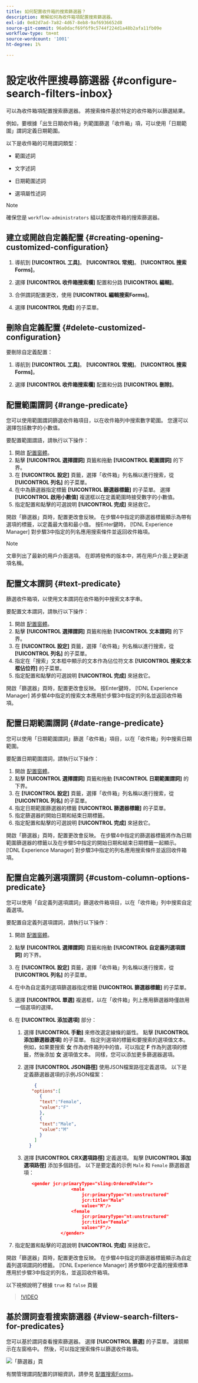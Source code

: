 ```yaml
---
title: 如何配置收件箱的搜索篩選器？
description: 瞭解如何為收件箱項配置搜索篩選器。
exl-id: 0e82d7ad-7a82-4d67-8eb8-9af6936652d8
source-git-commit: 96a0dacf69f6f9c5744f224d1a48b2afa11fb09e
workflow-type: tm+mt
source-wordcount: '1001'
ht-degree: 1%

---
```


# 設定收件匣搜尋篩選器 {#configure-search-filters-inbox}

可以為收件箱項配置搜索篩選器。 將搜索條件基於特定的收件箱列以篩選結果。

例如，要根據「出生日期收件箱」列範圍篩選「收件箱」項，可以使用「日期範圍」謂詞定義日期範圍。

以下是收件箱的可用謂詞類型：

* 範圍述詞

* 文字述詞

* 日期範圍述詞

* 選項屬性述詞

>[!NOTE]
>
>確保您是 `workflow-administrators` 組以配置收件箱的搜索篩選器。

## 建立或開啟自定義配置 {#creating-opening-customized-configuration}

1. 導航到 **[!UICONTROL 工具]**。 **[!UICONTROL 常規]**。 **[!UICONTROL 搜索Forms]**。

1. 選擇 **[!UICONTROL 收件箱搜索欄]** 配置和分路 **[!UICONTROL 編輯]**。
1. 合併謂詞配置更改，使用 **[!UICONTROL 編輯搜索Forms]**。
1. 選擇 **[!UICONTROL 完成]** 的子菜單。

## 刪除自定義配置 {#delete-customized-configuration}

要刪除自定義配置：

1. 導航到 **[!UICONTROL 工具]**。 **[!UICONTROL 常規]**。 **[!UICONTROL 搜索Forms]**。

1. 選擇 **[!UICONTROL 收件箱搜索欄]** 配置和分路 **[!UICONTROL 刪除]**。

## 配置範圍謂詞 {#range-predicate}

您可以使用範圍謂詞篩選收件箱項目，以在收件箱列中搜索數字範圍。 您還可以選擇包括數字的小數值。

要配置範圍謂語，請執行以下操作：

1. 開啟 [配置窗體](#creating-opening-customized-configuration)。
1. 點擊 **[!UICONTROL 選擇謂詞]** 頁籤和拖動 **[!UICONTROL 範圍謂詞]** 的下界。
1. 在 **[!UICONTROL 設定]** 頁籤，選擇「收件箱」列名稱以進行搜索，從 **[!UICONTROL 列名]** 的子菜單。
1. 在中為篩選器指定標籤 **[!UICONTROL 篩選器標籤]** 的子菜單。 選擇 **[!UICONTROL 啟用小數值]** 複選框以在定義範圍時接受數字的小數值。
1. 指定配置和點擊的可選說明 **[!UICONTROL 完成]** 來拯救它。

開啟「篩選器」頁時，配置更改會反映。 在步驟4中指定的篩選器標籤顯示為帶有選項的標籤，以定義最大值和最小值。 按Enter鍵時， [!DNL Experience Manager] 對步驟3中指定的列名應用搜索條件並返回收件箱項。

>[!NOTE]
>
>文章列出了最新的用戶介面選項。 在即將發佈的版本中，將在用戶介面上更新選項名稱。

## 配置文本謂詞 {#text-predicate}

篩選收件箱項，以使用文本謂詞在收件箱列中搜索文本字串。

要配置文本謂詞，請執行以下操作：

1. 開啟 [配置窗體](#creating-opening-customized-configuration)。
1. 點擊 **[!UICONTROL 選擇謂詞]** 頁籤和拖動 **[!UICONTROL 文本謂詞]** 的下界。
1. 在 **[!UICONTROL 設定]** 頁籤，選擇「收件箱」列名稱以進行搜索，從 **[!UICONTROL 列名]** 的子菜單。
1. 指定在「搜索」文本框中顯示的文本作為佔位符文本 **[!UICONTROL 搜索文本框佔位符]** 的子菜單。
1. 指定配置和點擊的可選說明 **[!UICONTROL 完成]** 來拯救它。

開啟「篩選器」頁時，配置更改會反映。 按Enter鍵時， [!DNL Experience Manager] 將步驟4中指定的搜索文本應用於步驟3中指定的列名並返回收件箱項。

## 配置日期範圍謂詞 {#date-range-predicate}

您可以使用「日期範圍謂詞」篩選「收件箱」項目，以在「收件箱」列中搜索日期範圍。

要配置日期範圍謂詞，請執行以下操作：

1. 開啟 [配置窗體](#creating-opening-customized-configuration)。
1. 點擊 **[!UICONTROL 選擇謂詞]** 頁籤和拖動 **[!UICONTROL 日期範圍謂詞]** 的下界。
1. 在 **[!UICONTROL 設定]** 頁籤，選擇「收件箱」列名稱以進行搜索，從 **[!UICONTROL 列名]** 的子菜單。
1. 指定日期範圍篩選器的標籤 **[!UICONTROL 篩選器標籤]** 的子菜單。
1. 指定篩選器的開始日期和結束日期標籤。
1. 指定配置和點擊的可選說明 **[!UICONTROL 完成]** 來拯救它。

開啟「篩選器」頁時，配置更改會反映。 在步驟4中指定的篩選器標籤將作為日期範圍篩選器的標籤以及在步驟5中指定的開始日期和結束日期標籤一起顯示。 [!DNL Experience Manager] 對步驟3中指定的列名應用搜索條件並返回收件箱項。

## 配置自定義列選項謂詞 {#custom-column-options-predicate}

您可以使用「自定義列選項謂詞」篩選收件箱項目，以在「收件箱」列中搜索自定義選項。

要配置自定義列選項謂詞，請執行以下操作：

1. 開啟 [配置窗體](#creating-opening-customized-configuration)。
1. 點擊 **[!UICONTROL 選擇謂詞]** 頁籤和拖動 **[!UICONTROL 自定義列選項謂詞]** 的下界。
1. 在 **[!UICONTROL 設定]** 頁籤，選擇「收件箱」列名稱以進行搜索，從 **[!UICONTROL 列名]** 的子菜單。
1. 在中為自定義列選項篩選器指定標籤 **[!UICONTROL 篩選器標籤]** 的子菜單。
1. 選擇 **[!UICONTROL 單選]** 複選框，以在「收件箱」列上應用篩選器時僅啟用一個選項的選擇。
1. 在 **[!UICONTROL 添加選項]** 部分：
   1. 選擇 **[!UICONTROL 手動]** 來修改選定線條的屬性。 點擊 **[!UICONTROL 添加篩選器選項]** 的子菜單。 指定列選項的標籤和要搜索的選項值文本。 例如，如果要搜索 **女** 作為收件箱列中的值，可以指定 **F** 作為列選項的標籤，然後添加 **女** 選項值文本。 同樣，您可以添加更多篩選器選項。
   1. 選擇 **[!UICONTROL JSON路徑]** 使用JSON檔案路徑定義選項。 以下是定義篩選器選項的示例JSON檔案：

      ```JSON
          {
         "options":[
            {
            "text":"Female",
            "value":"F"
            },
            {
            "text":"Male",
            "value":"M"
            }
          ]
        }
      ```

   1. 選擇 **[!UICONTROL CRX選項路徑]** 定義選項。 點擊 **[!UICONTROL 添加選項路徑]** 添加多個路徑。 以下是要定義的示例 `Male` 和 `Female` 篩選器選項：

      ```JSON
         <gender jcr:primaryType="sling:OrderedFolder">
                        <male
                            jcr:primaryType="nt:unstructured"
                            jcr:title="Male"
                            value="M"/>
                        <female
                            jcr:primaryType="nt:unstructured"
                            jcr:title="Female"
                            value="F"/>
                    </gender>
      ```

1. 指定配置和點擊的可選說明 **[!UICONTROL 完成]** 來拯救它。

開啟「篩選器」頁時，配置更改會反映。 在步驟4中指定的篩選器標籤顯示為自定義列選項謂詞的標籤。 [!DNL Experience Manager] 將步驟6中定義的搜索標準應用於步驟3中指定的列名，並返回收件箱項。

以下視頻說明了根據 `true` 和 `false` 頁籤

>[!VIDEO](https://video.tv.adobe.com/v/335679)

## 基於謂詞查看搜索篩選器 {#view-search-filters-for-predicates}

您可以基於謂詞查看搜索篩選器。 選擇 **[!UICONTROL 篩選]** 的子菜單。 濾鏡顯示在左窗格中。 然後，可以指定搜索條件以篩選收件箱項。

![「篩選器」頁](assets/apply-filters.png)

有關管理謂詞配置的詳細資訊，請參見 [配置搜索Forms](search-forms.md)。

